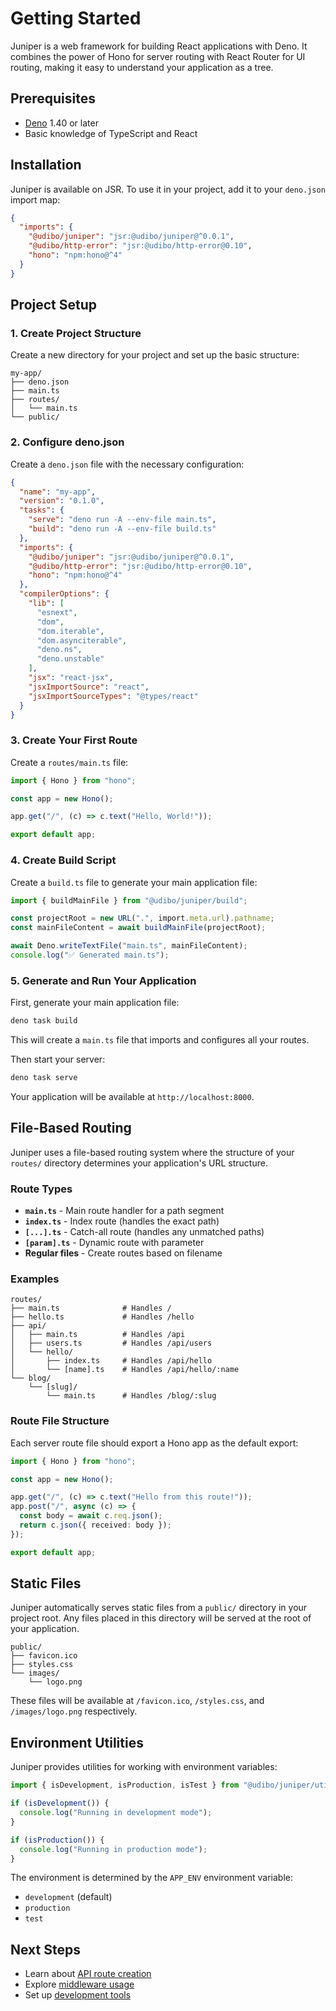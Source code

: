 # Getting Started

Juniper is a web framework for building React applications with Deno. It
combines the power of Hono for server routing with React Router for UI routing,
making it easy to understand your application as a tree.

## Prerequisites

- [Deno](https://deno.land/) 1.40 or later
- Basic knowledge of TypeScript and React

## Installation

Juniper is available on JSR. To use it in your project, add it to your
`deno.json` import map:

```json
{
  "imports": {
    "@udibo/juniper": "jsr:@udibo/juniper@^0.0.1",
    "@udibo/http-error": "jsr:@udibo/http-error@0.10",
    "hono": "npm:hono@^4"
  }
}
```

## Project Setup

### 1. Create Project Structure

Create a new directory for your project and set up the basic structure:

```
my-app/
├── deno.json
├── main.ts
├── routes/
│   └── main.ts
└── public/
```

### 2. Configure deno.json

Create a `deno.json` file with the necessary configuration:

```json
{
  "name": "my-app",
  "version": "0.1.0",
  "tasks": {
    "serve": "deno run -A --env-file main.ts",
    "build": "deno run -A --env-file build.ts"
  },
  "imports": {
    "@udibo/juniper": "jsr:@udibo/juniper@^0.0.1",
    "@udibo/http-error": "jsr:@udibo/http-error@0.10",
    "hono": "npm:hono@^4"
  },
  "compilerOptions": {
    "lib": [
      "esnext",
      "dom",
      "dom.iterable",
      "dom.asynciterable",
      "deno.ns",
      "deno.unstable"
    ],
    "jsx": "react-jsx",
    "jsxImportSource": "react",
    "jsxImportSourceTypes": "@types/react"
  }
}
```

### 3. Create Your First Route

Create a `routes/main.ts` file:

```typescript
import { Hono } from "hono";

const app = new Hono();

app.get("/", (c) => c.text("Hello, World!"));

export default app;
```

### 4. Create Build Script

Create a `build.ts` file to generate your main application file:

```typescript
import { buildMainFile } from "@udibo/juniper/build";

const projectRoot = new URL(".", import.meta.url).pathname;
const mainFileContent = await buildMainFile(projectRoot);

await Deno.writeTextFile("main.ts", mainFileContent);
console.log("✅ Generated main.ts");
```

### 5. Generate and Run Your Application

First, generate your main application file:

```bash
deno task build
```

This will create a `main.ts` file that imports and configures all your routes.

Then start your server:

```bash
deno task serve
```

Your application will be available at `http://localhost:8000`.

## File-Based Routing

Juniper uses a file-based routing system where the structure of your `routes/`
directory determines your application's URL structure.

### Route Types

- **`main.ts`** - Main route handler for a path segment
- **`index.ts`** - Index route (handles the exact path)
- **`[...].ts`** - Catch-all route (handles any unmatched paths)
- **`[param].ts`** - Dynamic route with parameter
- **Regular files** - Create routes based on filename

### Examples

```
routes/
├── main.ts              # Handles /
├── hello.ts             # Handles /hello
├── api/
│   ├── main.ts          # Handles /api
│   ├── users.ts         # Handles /api/users
│   └── hello/
│       ├── index.ts     # Handles /api/hello
│       └── [name].ts    # Handles /api/hello/:name
└── blog/
    └── [slug]/
        └── main.ts      # Handles /blog/:slug
```

### Route File Structure

Each server route file should export a Hono app as the default export:

```typescript
import { Hono } from "hono";

const app = new Hono();

app.get("/", (c) => c.text("Hello from this route!"));
app.post("/", async (c) => {
  const body = await c.req.json();
  return c.json({ received: body });
});

export default app;
```

## Static Files

Juniper automatically serves static files from a `public/` directory in your
project root. Any files placed in this directory will be served at the root of
your application.

```
public/
├── favicon.ico
├── styles.css
└── images/
    └── logo.png
```

These files will be available at `/favicon.ico`, `/styles.css`, and
`/images/logo.png` respectively.

## Environment Utilities

Juniper provides utilities for working with environment variables:

```typescript
import { isDevelopment, isProduction, isTest } from "@udibo/juniper/utils/env";

if (isDevelopment()) {
  console.log("Running in development mode");
}

if (isProduction()) {
  console.log("Running in production mode");
}
```

The environment is determined by the `APP_ENV` environment variable:

- `development` (default)
- `production`
- `test`

## Next Steps

- Learn about [API route creation](routing.md)
- Explore [middleware usage](http-middleware.md)
- Set up [development tools](development-tools.md)

